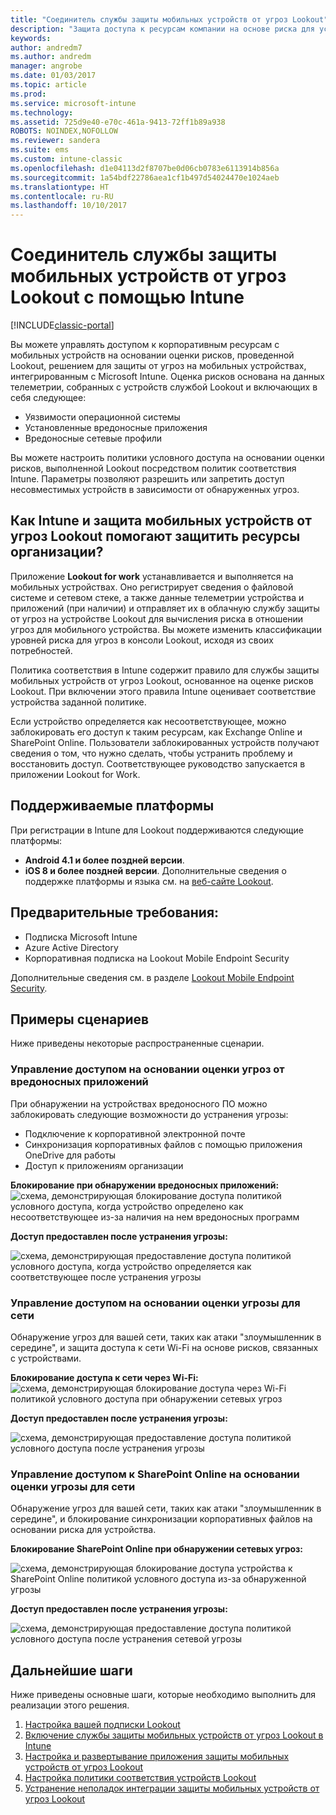 ```yaml
---
title: "Соединитель службы защиты мобильных устройств от угроз Lookout"
description: "Защита доступа к ресурсам компании на основе риска для устройства, сети и приложений с помощью соединителя службы защиты мобильных устройств от угроз Lookout и Intune."
keywords: 
author: andredm7
ms.author: andredm
manager: angrobe
ms.date: 01/03/2017
ms.topic: article
ms.prod: 
ms.service: microsoft-intune
ms.technology: 
ms.assetid: 725d9e40-e70c-461a-9413-72ff1b89a938
ROBOTS: NOINDEX,NOFOLLOW
ms.reviewer: sandera
ms.suite: ems
ms.custom: intune-classic
ms.openlocfilehash: d1e04113d2f8707be0d06cb0783e6113914b856a
ms.sourcegitcommit: 1a54bdf22786aea1cf1b497d54024470e1024aeb
ms.translationtype: HT
ms.contentlocale: ru-RU
ms.lasthandoff: 10/10/2017
---
```

# <a name="lookout-mobile-threat-defense-connector-with-intune"></a>Соединитель службы защиты мобильных устройств от угроз Lookout с помощью Intune

[!INCLUDE[classic-portal](../includes/classic-portal.md)]

Вы можете управлять доступом к корпоративным ресурсам с мобильных устройств на основании оценки рисков, проведенной Lookout, решением для защиты от угроз на мобильных устройствах, интегрированным с Microsoft Intune. Оценка рисков основана на данных телеметрии, собранных с устройств службой Lookout и включающих в себя следующее:
- Уязвимости операционной системы
- Установленные вредоносные приложения
- Вредоносные сетевые профили

Вы можете настроить политики условного доступа на основании оценки рисков, выполненной Lookout посредством политик соответствия Intune. Параметры позволяют разрешить или запретить доступ несовместимых устройств в зависимости от обнаруженных угроз.

## <a name="how-do-intune-and-lookout-mobile-threat-defense-help-protect-company-resources"></a>Как Intune и защита мобильных устройств от угроз Lookout помогают защитить ресурсы организации?
Приложение **Lookout for work** устанавливается и выполняется на мобильных устройствах. Оно регистрирует сведения о файловой системе и сетевом стеке, а также данные телеметрии устройства и приложений (при наличии) и отправляет их в облачную службу защиты от угроз на устройстве Lookout для вычисления риска в отношении угроз для мобильного устройства. Вы можете изменить классификации уровней риска для угроз в консоли Lookout, исходя из своих потребностей.  

Политика соответствия в Intune содержит правило для службы защиты мобильных устройств от угроз Lookout, основанное на оценке рисков Lookout. При включении этого правила Intune оценивает соответствие устройства заданной политике.

Если устройство определяется как несоответствующее, можно заблокировать его доступ к таким ресурсам, как Exchange Online и SharePoint Online. Пользователи заблокированных устройств получают сведения о том, что нужно сделать, чтобы устранить проблему и восстановить доступ. Соответствующее руководство запускается в приложении Lookout for Work.

## <a name="supported-platforms"></a>Поддерживаемые платформы
При регистрации в Intune для Lookout поддерживаются следующие платформы:
* **Android 4.1 и более поздней версии**.
* **iOS 8 и более поздней версии**. Дополнительные сведения о поддержке платформы и языка см. на [веб-сайте Lookout](https://personal.support.lookout.com/hc/articles/114094140253).

## <a name="prerequisites"></a>Предварительные требования:
* Подписка Microsoft Intune
* Azure Active Directory
* Корпоративная подписка на Lookout Mobile Endpoint Security  

Дополнительные сведения см. в разделе [Lookout Mobile Endpoint Security](https://www.lookout.com/products/mobile-endpoint-security).

## <a name="sample-scenarios"></a>Примеры сценариев
Ниже приведены некоторые распространенные сценарии.

### <a name="control-access-based-on-threats-from-malicious-apps"></a>Управление доступом на основании оценки угроз от вредоносных приложений
При обнаружении на устройствах вредоносного ПО можно заблокировать следующие возможности до устранения угрозы:
* Подключение к корпоративной электронной почте
* Синхронизация корпоративных файлов с помощью приложения OneDrive для работы
* Доступ к приложениям организации

**Блокирование при обнаружении вредоносных приложений:**
![схема, демонстрирующая блокирование доступа политикой условного доступа, когда устройство определено как несоответствующее из-за наличия на нем вредоносных программ](../media/mtp/malicious-apps-blocked.png)

**Доступ предоставлен после устранения угрозы:**

![схема, демонстрирующая предоставление доступа политикой условного доступа, когда устройство определяется как соответствующее после устранения угрозы](../media/mtp/malicious-apps-unblocked.png)

### <a name="control-access-based-on-threat-to-network"></a>Управление доступом на основании оценки угрозы для сети
Обнаружение угроз для вашей сети, таких как атаки "злоумышленник в середине", и защита доступа к сети Wi-Fi на основе рисков, связанных с устройствами.

**Блокирование доступа к сети через Wi-Fi:**
![схема, демонстрирующая блокирование доступа через Wi-Fi политикой условного доступа при обнаружении сетевых угроз](../media/mtp/network-wifi-blocked.png)

**Доступ предоставлен после устранения угрозы:**

![схема, демонстрирующая предоставление доступа политикой условного доступа после устранения угрозы](../media/mtp/network-wifi-unblocked.png)
### <a name="control-access-to-sharepoint-online-based-on-threat-to-network"></a>Управление доступом к SharePoint Online на основании оценки угрозы для сети

Обнаружение угроз для вашей сети, таких как атаки "злоумышленник в середине", и блокирование синхронизации корпоративных файлов на основании риска для устройства.

**Блокирование SharePoint Online при обнаружении сетевых угроз:**

![схема, демонстрирующая блокирование доступа устройства к SharePoint Online политикой условного доступа из-за обнаруженной угрозы](../media/mtp/network-spo-blocked.png)


**Доступ предоставлен после устранения угрозы:**

![схема, демонстрирующая предоставление доступа политикой условного доступа после устранения сетевой угрозы](../media/mtp/network-spo-unblocked.png)

## <a name="next-steps"></a>Дальнейшие шаги
Ниже приведены основные шаги, которые необходимо выполнить для реализации этого решения.
1.  [Настройка вашей подписки Lookout](setup-your-lookout-mtd-subscription.md)
2.  [Включение службы защиты мобильных устройств от угроз Lookout в Intune](enable-lookout-mtd-connection.md)
3.  [Настройка и развертывание приложения защиты мобильных устройств от угроз Lookout](configure-deploy-lookout-for-work-app.md)
4.  [Настройка политики соответствия устройств Lookout](create-lookout-device-compliance-policy.md)
5.  [Устранение неполадок интеграции защиты мобильных устройств от угроз Lookout](/intune-classic/troubleshoot/device-threat-protection-troubleshooting)
